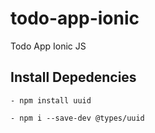 # todo-app-ionic
Todo App Ionic JS


## Install Depedencies
```
- npm install uuid

- npm i --save-dev @types/uuid
```
